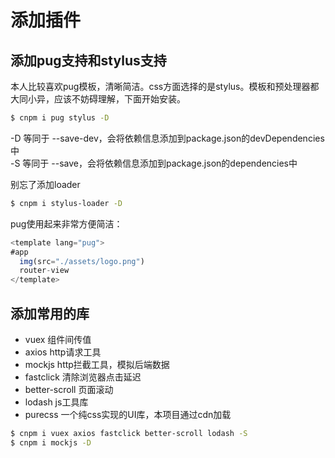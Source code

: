 # 添加插件

## 添加pug支持和stylus支持
本人比较喜欢pug模板，清晰简洁。css方面选择的是stylus。模板和预处理器都大同小异，应该不妨碍理解，下面开始安装。
``` bash
$ cnpm i pug stylus -D
```
-D 等同于 --save-dev，会将依赖信息添加到package.json的devDependencies中  
-S 等同于 --save，会将依赖信息添加到package.json的dependencies中  

别忘了添加loader
``` bash
$ cnpm i stylus-loader -D
```
pug使用起来非常方便简洁：
``` javascript
<template lang="pug">
#app 
  img(src="./assets/logo.png")
  router-view
</template>
```

## 添加常用的库
- vuex 组件间传值
- axios http请求工具
- mockjs http拦截工具，模拟后端数据
- fastclick 清除浏览器点击延迟
- better-scroll 页面滚动
- lodash js工具库
- purecss 一个纯css实现的UI库，本项目通过cdn加载
``` bash
$ cnpm i vuex axios fastclick better-scroll lodash -S 
$ cnpm i mockjs -D
```